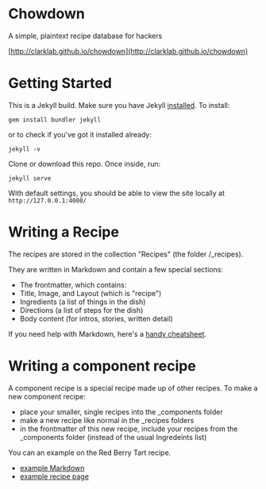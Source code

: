 # Chowdown

A simple, plaintext recipe database for hackers

[http://clarklab.github.io/chowdown](http://clarklab.github.io/chowdown)

# Getting Started

This is a Jekyll build. Make sure you have Jekyll [installed](https://jekyllrb.com/). To install:

```gem install bundler jekyll```

or to check if you've got it installed already:

```jekyll -v```

Clone or download this repo. Once inside, run:

```jekyll serve```

With default settings, you should be able to view the site locally at `http://127.0.0.1:4000/`

# Writing a Recipe

The recipes are stored in the collection "Recipes" (the folder /_recipes).

They are written in Markdown and contain a few special sections:

- The frontmatter, which contains:
 - Title, Image, and Layout (which is "recipe")
 - Ingredients (a list of things in the dish)
 - Directions (a list of steps for the dish)
- Body content (for intros, stories, written detail)

If you need help with Markdown, here's a [handy cheatsheet](https://github.com/adam-p/markdown-here/wiki/Markdown-Cheatsheet).

# Writing a component recipe

A component recipe is a special recipe made up of other recipes. To make a new component recipe:

- place your smaller, single recipes into the _components folder
- make a new recipe like normal in the _recipes folders
- in the frontmatter of this new recipe, include your recipes from the _components folder (instead of the usual Ingredeints list)

You can an example on the Red Berry Tart recipe. 

- [example Markdown](https://raw.githubusercontent.com/clarklab/chowdown/gh-pages/_recipes/red-berry-tart.md)
- [example recipe page](http://chowdown.io/recipes/red-berry-tart.html)